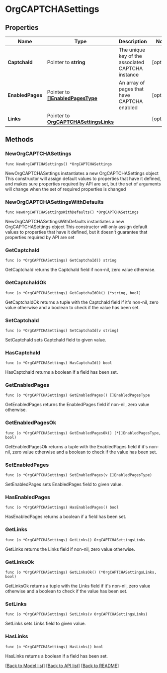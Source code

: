# OrgCAPTCHASettings

## Properties

Name | Type | Description | Notes
------------ | ------------- | ------------- | -------------
**CaptchaId** | Pointer to **string** | The unique key of the associated CAPTCHA instance | [optional] 
**EnabledPages** | Pointer to [**[]EnabledPagesType**](EnabledPagesType.md) | An array of pages that have CAPTCHA enabled | [optional] 
**Links** | Pointer to [**OrgCAPTCHASettingsLinks**](OrgCAPTCHASettingsLinks.md) |  | [optional] 

## Methods

### NewOrgCAPTCHASettings

`func NewOrgCAPTCHASettings() *OrgCAPTCHASettings`

NewOrgCAPTCHASettings instantiates a new OrgCAPTCHASettings object
This constructor will assign default values to properties that have it defined,
and makes sure properties required by API are set, but the set of arguments
will change when the set of required properties is changed

### NewOrgCAPTCHASettingsWithDefaults

`func NewOrgCAPTCHASettingsWithDefaults() *OrgCAPTCHASettings`

NewOrgCAPTCHASettingsWithDefaults instantiates a new OrgCAPTCHASettings object
This constructor will only assign default values to properties that have it defined,
but it doesn't guarantee that properties required by API are set

### GetCaptchaId

`func (o *OrgCAPTCHASettings) GetCaptchaId() string`

GetCaptchaId returns the CaptchaId field if non-nil, zero value otherwise.

### GetCaptchaIdOk

`func (o *OrgCAPTCHASettings) GetCaptchaIdOk() (*string, bool)`

GetCaptchaIdOk returns a tuple with the CaptchaId field if it's non-nil, zero value otherwise
and a boolean to check if the value has been set.

### SetCaptchaId

`func (o *OrgCAPTCHASettings) SetCaptchaId(v string)`

SetCaptchaId sets CaptchaId field to given value.

### HasCaptchaId

`func (o *OrgCAPTCHASettings) HasCaptchaId() bool`

HasCaptchaId returns a boolean if a field has been set.

### GetEnabledPages

`func (o *OrgCAPTCHASettings) GetEnabledPages() []EnabledPagesType`

GetEnabledPages returns the EnabledPages field if non-nil, zero value otherwise.

### GetEnabledPagesOk

`func (o *OrgCAPTCHASettings) GetEnabledPagesOk() (*[]EnabledPagesType, bool)`

GetEnabledPagesOk returns a tuple with the EnabledPages field if it's non-nil, zero value otherwise
and a boolean to check if the value has been set.

### SetEnabledPages

`func (o *OrgCAPTCHASettings) SetEnabledPages(v []EnabledPagesType)`

SetEnabledPages sets EnabledPages field to given value.

### HasEnabledPages

`func (o *OrgCAPTCHASettings) HasEnabledPages() bool`

HasEnabledPages returns a boolean if a field has been set.

### GetLinks

`func (o *OrgCAPTCHASettings) GetLinks() OrgCAPTCHASettingsLinks`

GetLinks returns the Links field if non-nil, zero value otherwise.

### GetLinksOk

`func (o *OrgCAPTCHASettings) GetLinksOk() (*OrgCAPTCHASettingsLinks, bool)`

GetLinksOk returns a tuple with the Links field if it's non-nil, zero value otherwise
and a boolean to check if the value has been set.

### SetLinks

`func (o *OrgCAPTCHASettings) SetLinks(v OrgCAPTCHASettingsLinks)`

SetLinks sets Links field to given value.

### HasLinks

`func (o *OrgCAPTCHASettings) HasLinks() bool`

HasLinks returns a boolean if a field has been set.


[[Back to Model list]](../README.md#documentation-for-models) [[Back to API list]](../README.md#documentation-for-api-endpoints) [[Back to README]](../README.md)



